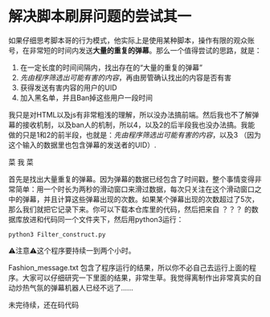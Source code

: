 # 解决脚本刷屏问题的尝试其一

如果仔细思考脚本哥的行为模式，他实际上是使用某种脚本，操作有限的观众账号，在非常短的时间内发送**大量的重复的弹幕**。那么一个值得尝试的思路，就是：

1. 在一定长度的时间间隔内，找出存在的“大量的重复的弹幕”
2. *先由程序筛选出可能有害的内容*，再由房管确认找出的内容是否有害
3. 获得发送有害内容的用户的UID
4. 加入黑名单，并且Ban掉这些用户一段时间

我只是对HTML以及js有非常粗浅的理解，所以没办法搞前端。然后我也不了解弹幕的接收机制，以及ban人的机制，所以4，以及2的后半段我也没办法搞。我能做的只是1和2的前半段，也就是：*先由程序筛选出可能有害的内容*，以及3 （因为这个输入的数据里也包含弹幕的发送者的UID）.

菜 我 菜

首先是找出大量重复的弹幕。因为弹幕的数据已经包含了时间戳，整个事情变得非常简单：用一个时长为两秒的滑动窗口来滑过数据，每次只关注在这个滑动窗口之中的弹幕，并且计算这些弹幕出现的次数。如果某个弹幕出现的次数超过了5次，那么我们就把它记录下来。你可以下载本仓库里的代码，然后把来自 ？？？ 的数据库放进和代码同一个文件夹下，然后用python3运行：

```
python3 Filter_construct.py
```

⚠️注意⚠️这个程序要持续一到两个小时。

Fashion_message.txt 包含了程序运行的结果，所以你不必自己去运行上面的程序。大家可以仔细研究一下里面的结果，非常生草。我觉得离制作出非常真实的自动炒热气氛的弹幕机器人已经不远了......

未完待续，还在码代码

